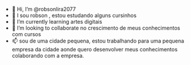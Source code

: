 - 👋 Hi, I’m @robsonlira2077
- 👀 I sou robson , estou estudando alguns cursinhos
- 🌱 I’m currently learning artes digitais
- 💞️ I’m looking to collaborate  no crescimento  de meus conhecimentos com cursos
- 📫 sou de uma cidade pequena, estou trabalhando para uma pequena empresa da cidade aonde quero desenvolver meus conhecimentos colaborando com a empresa.

